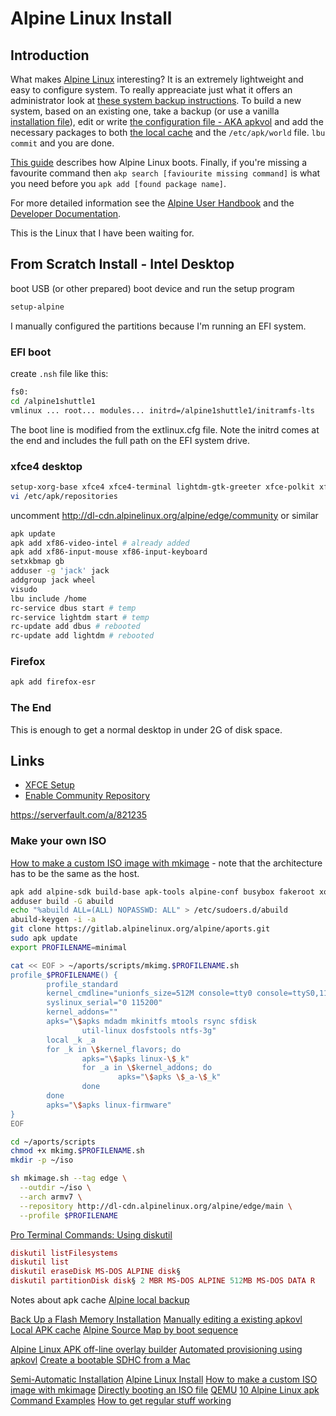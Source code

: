 ---
---

<!-- markdownlint-disable MD025 -->
# Alpine Linux Install
<!-- markdownlint-enable MD025 -->

## Introduction

What makes [Alpine Linux](https://alpinelinux.org/about/) interesting? It is an extremely lightweight and easy to configure system. To really appreaciate just what it offers an administrator look at [these system backup instructions](https://wiki.alpinelinux.org/wiki/Back_Up_a_Flash_Memory_Installation). To build a new system, based on an existing one, take a backup (or use a vanilla [installation file](https://alpinelinux.org/downloads/)), edit or write [the configuration file - AKA apkvol](https://wiki.alpinelinux.org/wiki/Manually_editing_a_existing_apkovl) and add the necessary packages to both [the local cache](https://wiki.alpinelinux.org/wiki/Local_APK_cache) and the `/etc/apk/world` file. `lbu commit` and you are done.

[This guide](https://wiki.alpinelinux.org/wiki/Alpine_Source_Map_by_boot_sequence) describes how Alpine Linux boots. Finally, if you're missing a favourite command then `akp search [faviourite missing command]` is what you need before you `apk add [found package name]`.

For more detailed information see the [Alpine User Handbook](https://docs.alpinelinux.org/user-handbook/0.1a/index.html) and the [Developer Documentation](https://wiki.alpinelinux.org/wiki/Category_talk:Developer_Documentation).

This is the Linux that I have been waiting for.

## From Scratch Install - Intel Desktop

boot USB (or other prepared) boot device and run the setup program

```bash
setup-alpine
```

I manually configured the partitions because I'm running an EFI system.

### EFI boot

create `.nsh` file like this:

```bash
fs0:
cd /alpine1shuttle1
vmlinux ... root... modules... initrd=/alpine1shuttle1/initramfs-lts
```

The boot line is modified from the extlinux.cfg file. Note the initrd comes at the end and includes the full path on the EFI system drive.

### xfce4 desktop

```bash
setup-xorg-base xfce4 xfce4-terminal lightdm-gtk-greeter xfce-polkit xfce4-screensaver consolekit2 dbus-x11 sudo
vi /etc/apk/repositories
```

<!-- markdownlint-disable MD034 -->
uncomment http://dl-cdn.alpinelinux.org/alpine/edge/community or similar
<!-- markdownlint-enable MD034 -->

```bash
apk update
apk add xf86-video-intel # already added
apk add xf86-input-mouse xf86-input-keyboard
setxkbmap gb
adduser -g 'jack' jack
addgroup jack wheel
visudo
lbu include /home
rc-service dbus start # temp
rc-service lightdm start # temp
rc-update add dbus # rebooted
rc-update add lightdm # rebooted
```

### Firefox

```bash
apk add firefox-esr
```

### The End

This is enough to get a normal desktop in under 2G of disk space.

## Links

* [XFCE Setup](https://wiki.alpinelinux.org/wiki/XFCE_Setup)
* [Enable Community Repository](https://wiki.alpinelinux.org/wiki/Enable_Community_Repository)
<!-- markdownlint-disable MD034 -->
https://serverfault.com/a/821235
<!-- markdownlint-enable MD034 -->

### Make your own ISO

[How to make a custom ISO image with mkimage](https://wiki.alpinelinux.org/wiki/How_to_make_a_custom_ISO_image_with_mkimage) - note that the architecture has to be the same as the host.

```bash
apk add alpine-sdk build-base apk-tools alpine-conf busybox fakeroot xorriso squashfs-tools sudo mtools dosfstools
adduser build -G abuild
echo "%abuild ALL=(ALL) NOPASSWD: ALL" > /etc/sudoers.d/abuild
abuild-keygen -i -a
git clone https://gitlab.alpinelinux.org/alpine/aports.git
sudo apk update
export PROFILENAME=minimal

cat << EOF > ~/aports/scripts/mkimg.$PROFILENAME.sh
profile_$PROFILENAME() {
        profile_standard
        kernel_cmdline="unionfs_size=512M console=tty0 console=ttyS0,115200"
        syslinux_serial="0 115200"
        kernel_addons=""
        apks="\$apks mdadm mkinitfs mtools rsync sfdisk 
                util-linux dosfstools ntfs-3g"
        local _k _a
        for _k in \$kernel_flavors; do
                apks="\$apks linux-\$_k"
                for _a in \$kernel_addons; do
                        apks="\$apks \$_a-\$_k"
                done
        done
        apks="\$apks linux-firmware"
}
EOF

cd ~/aports/scripts
chmod +x mkimg.$PROFILENAME.sh
mkdir -p ~/iso

sh mkimage.sh --tag edge \
  --outdir ~/iso \
  --arch armv7 \
  --repository http://dl-cdn.alpinelinux.org/alpine/edge/main \
  --profile $PROFILENAME
```

[Pro Terminal Commands: Using diskutil](https://applegazette.com/mac/pro-terminal-commands-using-diskutil/)

```mac
diskutil listFilesystems
diskutil list
diskutil eraseDisk MS-DOS ALPINE disk§
diskutil partitionDisk disk§ 2 MBR MS-DOS ALPINE 512MB MS-DOS DATA R
```

Notes about apk cache [Alpine local backup](https://wiki.alpinelinux.org/wiki/Alpine_local_backup)

<!-- markdownlint-disable MD034 -->
<!-- markdownlint-enable MD034 -->

[Back Up a Flash Memory Installation](https://wiki.alpinelinux.org/wiki/Back_Up_a_Flash_Memory_Installation)
[Manually editing a existing apkovl](https://wiki.alpinelinux.org/wiki/Manually_editing_a_existing_apkovl)
[Local APK cache](https://wiki.alpinelinux.org/wiki/Local_APK_cache)
[Alpine Source Map by boot sequence](https://wiki.alpinelinux.org/wiki/Alpine_Source_Map_by_boot_sequence)

[Alpine Linux APK off-line overlay builder](https://github.com/rnalrd/apkovl-builder/blob/master/create_apkovl.sh)
[Automated provisioning using apkovl](https://blog.w1r3.net/2018/04/16/automated-provisioning-using-apkovl.html)
[Create a bootable SDHC from a Mac](https://wiki.alpinelinux.org/wiki/Create_a_bootable_SDHC_from_a_Mac)

[Semi-Automatic Installation](https://docs.alpinelinux.org/user-handbook/0.1a/Installing/manual.html#_repositories)
[Alpine Linux Install](https://wiki.alpinelinux.org/wiki/Installation)
[How to make a custom ISO image with mkimage](https://wiki.alpinelinux.org/wiki/How_to_make_a_custom_ISO_image_with_mkimage)
[Directly booting an ISO file](https://wiki.alpinelinux.org/wiki/Directly_booting_an_ISO_file)
[QEMU](https://wiki.alpinelinux.org/wiki/Qemu)
[10 Alpine Linux apk Command Examples](https://www.cyberciti.biz/faq/10-alpine-linux-apk-command-examples/)
[How to get regular stuff working](https://wiki.alpinelinux.org/wiki/How_to_get_regular_stuff_working)
